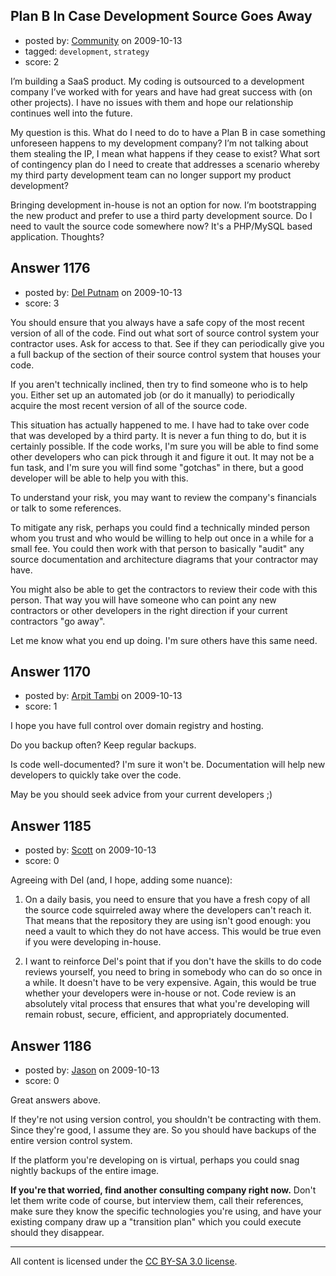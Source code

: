## Plan B In Case Development Source Goes Away

- posted by: [Community](https://stackexchange.com/users/-1/-1-community) on 2009-10-13
- tagged: `development`, `strategy`
- score: 2

I’m building a SaaS product. My coding is outsourced to a development company I’ve worked with for years and have had great success with (on other projects). I have no issues with them and hope our relationship continues well into the future.  

My question is this. What do I need to do to have a Plan B in case something unforeseen happens to my development company? I’m not talking about them stealing the IP, I mean what happens if they cease to exist?  What sort of contingency plan do I need to create that addresses a scenario whereby my third party development team can no longer support my product development? 

Bringing development in-house is not an option for now. I’m bootstrapping the new product and prefer to use a third party development source.  Do I need to vault the source code somewhere now? It's a PHP/MySQL based application. Thoughts? 



## Answer 1176

- posted by: [Del Putnam](https://stackexchange.com/users/-1/671-del-putnam) on 2009-10-13
- score: 3

You should ensure that you always have a safe copy of the most recent version of all of the code.  Find out what sort of source control system your contractor uses.  Ask for access to that.  See if they can periodically give you a full backup of the section of their source control system that houses your code.

If you aren't technically inclined, then try to find someone who is to help you.  Either set up an automated job (or do it manually) to periodically acquire the most recent version of all of the source code.

This situation has actually happened to me.  I have had to take over code that was developed by a third party.  It is never a fun thing to do, but it is certainly possible.  If the code works, I'm sure you will be able to find some other developers who can pick through it and figure it out.  It may not be a fun task, and I'm sure you will find some "gotchas" in there, but a good developer will be able to help you with this.

To understand your risk, you may want to review the company's financials or talk to some references.

To mitigate any risk, perhaps you could find a technically minded person whom you trust and who would be willing to help out once in a while for a small fee.  You could then work with that person to basically "audit" any source documentation and architecture diagrams that your contractor may have.

You might also be able to get the contractors to review their code with this person.  That way you will have someone who can point any new contractors or other developers in the right direction if your current contractors "go away".

Let me know what you end up doing.  I'm sure others have this same need.


## Answer 1170

- posted by: [Arpit Tambi](https://stackexchange.com/users/-1/309-arpit-tambi) on 2009-10-13
- score: 1

I hope you have full control over domain registry and hosting.

Do you backup often? Keep regular backups.

Is code well-documented? I'm sure it won't be. Documentation will help new developers to quickly take over the code.

May be you should seek advice from your current developers ;)


## Answer 1185

- posted by: [Scott](https://stackexchange.com/users/-1/88-scott) on 2009-10-13
- score: 0

Agreeing with Del (and, I hope, adding some nuance):

 1. On a daily basis, you need to ensure that you have a fresh copy of all the source code squirreled away where the developers can't reach it.  That means that the repository they are using isn't good enough:  you need a vault to which they do not have access.  This would be true even if you were developing in-house.

 2. I want to reinforce Del's point that if you don't have the skills to do code reviews yourself, you need to bring in somebody who can do so once in a while.  It doesn't have to be very expensive.  Again, this would be true whether your developers were in-house or not. Code review is an absolutely vital process that ensures that what you're developing will remain robust, secure, efficient, and appropriately documented.




 


## Answer 1186

- posted by: [Jason](https://stackexchange.com/users/-1/2-jason) on 2009-10-13
- score: 0

Great answers above.

If they're not using version control, you shouldn't be contracting with them.  Since they're good, I assume they are.  So you should have backups of the entire version control system.

If the platform you're developing on is virtual, perhaps you could snag nightly backups of the entire image.

**If you're that worried, find another consulting company right now.**  Don't let them write code of course, but interview them, call their references, make sure they know the specific technologies you're using, and have your existing company draw up a "transition plan" which you could execute should they disappear.



---

All content is licensed under the [CC BY-SA 3.0 license](https://creativecommons.org/licenses/by-sa/3.0/).

